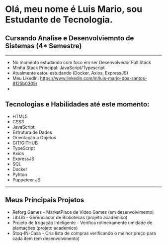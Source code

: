 # Olá, meu nome é Luis Mario, sou Estudante de Tecnologia.
## Cursando Analise e Desenvolviemnto de Sistemas (4* Semestre)

***
- No momento estudando com foco em ser Desenvolvedor Full Stack
- Minha Stack Principal: JavaScript/Typescript
- Atualmente estou estudando (Docker, Axios, ExpressJS)
- Meu LikedIn: https://www.linkedin.com/in/luis-mario-dos-santos-8125b0305/
- 
 ## Tecnologias e Habilidades até este momento:
- HTML5
- CSS3
- JavaScript
- Estrutura de Dados
- Orientação a Objetos
- GIT/GITHUB
- TypeScript
- Axios
- ExpressJS
- SQL
- Docker
- Pyhton
- Puppeteer JS
***
## Meus Principais Projetos
+ Reforg Games - MarketPlace de Video Games (em desenvolvimento)
+ LibLib - Gerenciador de Bibliotecas (projeto academico)
+ Projeto de Irrigação Inteligente - Verifica rotineiramente umidade de plantações (projeto academico)
+ Stoq-IN-Casa - Cria lista de compras verificando o melhor preço para cada item (em desenvolvimento)

